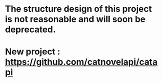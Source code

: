# The structure design of this project is not reasonable and will soon be deprecated.
# New project : https://github.com/catnovelapi/catapi
